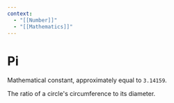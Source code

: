 ```yaml
---
context:
  - "[[Number]]"
  - "[[Mathematics]]"
---
```


# Pi

Mathematical constant, approximately equal to `3.14159`.

The ratio of a circle's circumference to its diameter.
